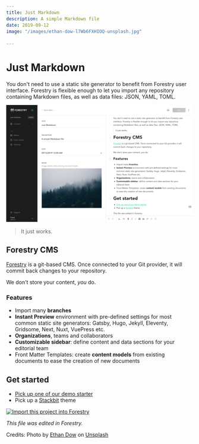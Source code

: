 ```yaml
---
title: Just Markdown
description: A simple Markdown file
date: 2019-09-12
image: "/images/ethan-dow-l7Wb6FXHIOQ-unsplash.jpg"

---
```

# Just Markdown

You don't need to use a static site generator to benefit from Forestry user interface. Forestry is flexible enough to let you import any repository containing Markdown files, as well as data files: JSON, YAML, TOML.

![](/images/forestry-cms.jpg)

> It just works.

## Forestry CMS

[Forestry](https://forestry.io) is a git-based CMS. Once connected to your Git provider, it will commit back changes to your repository.

We don't store your content, _you_ do.

### Features

* Import many **branches**
* **Instant Preview** environment with pre-defined settings for most common static site generators: Gatsby, Hugo, Jekyll, Eleventy, Gridsome, Next, Nuxt, VuePress etc.
* **Organizations**, teams and collaborators
* **Customizable sidebar**: define content and data sections for your editorial team
* Front Matter Templates: create **content models** from existing documents to ease the creation of new documents

## Get started

* [Pick up one of our demo starter](https://forestry.io/starters)
* Pick up a [Stackbit](https://stackbit.com) theme

<a href="https://app.forestry.io/quick-start?repo=dirtyf/just-markdown&engine=other">
<img alt="Import this project into Forestry" src="https://assets.forestry.io/import-to-forestryK.svg" />
</a>

_This file was edited in Forestry._

Credits: Photo by [Ethan Dow](https://unsplash.com/@ethandow?utm_source=unsplash&utm_medium=referral&utm_content=creditCopyText) on [Unsplash](https://unsplash.com/search/photos/forestry?utm_source=unsplash&utm_medium=referral&utm_content=creditCopyText)